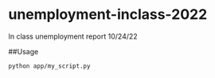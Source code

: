 # unemployment-inclass-2022
In class unemployment report 10/24/22


##Usage

```sh
python app/my_script.py
```